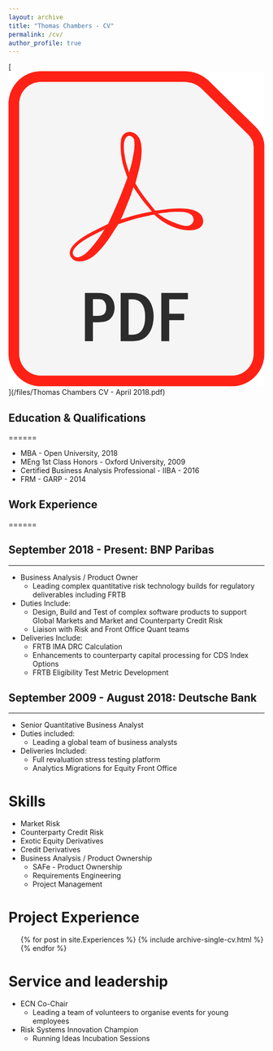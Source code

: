 ```yaml
---
layout: archive
title: "Thomas Chambers - CV"
permalink: /cv/
author_profile: true
---
```

[![Download CV](/images/pdf_doc.png)](/files/Thomas Chambers CV - April 2018.pdf)

Education & Qualifications
------
======
* MBA - Open University, 2018
* MEng 1st Class Honors - Oxford University, 2009
* Certified Business Analysis Professional - IIBA - 2016
* FRM - GARP - 2014

Work Experience
------
======
## September 2018 - Present: BNP Paribas
---
  * Business Analysis / Product Owner
    - Leading complex quantitative risk technology builds for regulatory deliverables including FRTB
  * Duties Include:
    - Design, Build and Test of complex software products to support Global Markets and Market and Counterparty Credit Risk
    - Liaison with Risk and Front Office Quant teams
  * Deliveries Include:
    - FRTB IMA DRC Calculation
    - Enhancements to counterparty capital processing for CDS Index Options
    - FRTB Eligibility Test Metric Development

## September 2009 - August 2018: Deutsche Bank
---
  * Senior Quantitative Business Analyst
  * Duties included:
    - Leading a global team of business analysts
  * Deliveries Included:
    - Full revaluation stress testing platform
    - Analytics Migrations for Equity Front Office

Skills
======
* Market Risk
* Counterparty Credit Risk
* Exotic Equity Derivatives
* Credit Derivatives
* Business Analysis / Product Ownership
    * SAFe - Product Ownership
    * Requirements Engineering
    * Project Management

Project Experience
======
  <ul>{% for post in site.Experiences %}
    {% include archive-single-cv.html %}
  {% endfor %}</ul>


Service and leadership
======
* ECN Co-Chair
    - Leading a team of volunteers to organise events for young employees
* Risk Systems Innovation Champion
    - Running Ideas Incubation Sessions
